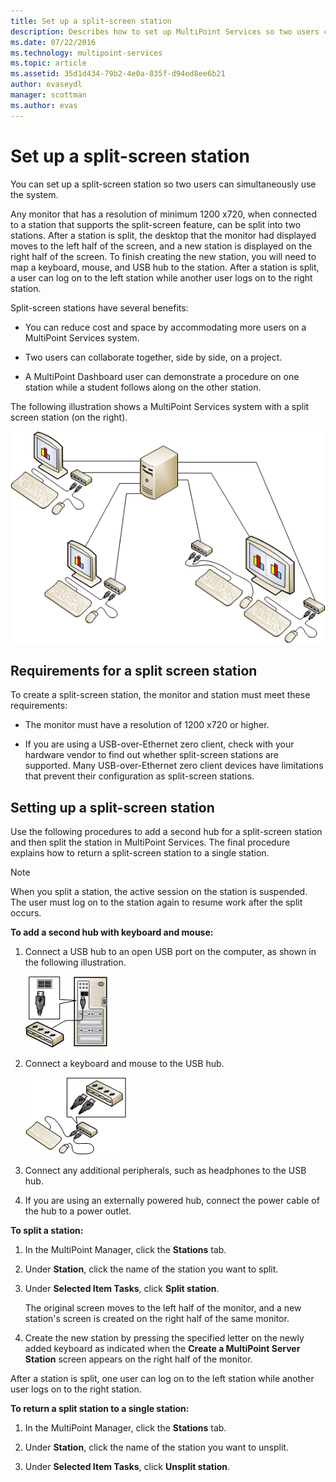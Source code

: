 ```yaml
---
title: Set up a split-screen station
description: Describes how to set up MultiPoint Services so two users can share a single system
ms.date: 07/22/2016
ms.technology: multipoint-services
ms.topic: article
ms.assetid: 35d1d434-79b2-4e0a-835f-d94ed8ee6b21
author: evaseydl
manager: scottman
ms.author: evas
---
```

# Set up a split-screen station
You can set up a split-screen station so two users can simultaneously use the system.

Any monitor that has a resolution of minimum 1200 x720, when connected to a station that supports the split-screen feature, can be split into two stations. After a station is split, the desktop that the monitor had displayed moves to the left half of the screen, and a new station is displayed on the right half of the screen. To finish creating the new station, you will need to map a keyboard, mouse, and USB hub to the station. After a station is split, a user can log on to the left station while another user logs on to the right station.

Split-screen stations have several benefits:

-   You can reduce cost and space by accommodating more users on a MultiPoint Services system.

-   Two users can collaborate together, side by side, on a project.

-   A MultiPoint Dashboard user can demonstrate a procedure on one station while a student follows along on the other station.

The following illustration shows a MultiPoint Services system with a split screen station (on the right).

![Split-screen stations](./media/WMS_diagram3.gif)

## Requirements for a split screen station
To create a split-screen station, the monitor and station must meet these requirements:

-   The monitor must have a resolution of 1200 x720 or higher.

-   If you are using a USB-over-Ethernet zero client, check with your hardware vendor to find out whether split-screen stations are supported. Many USB-over-Ethernet zero client devices have limitations that prevent their configuration as split-screen stations.

## Setting up a split-screen station
Use the following procedures to add a second hub for a split-screen station and then split the station in MultiPoint Services. The final procedure explains how to return a split-screen station to a single station.

> [!NOTE]
> When you split a station, the active session on the station is suspended. The user must log on to the station again to resume work after the split occurs.

**To add a second hub with keyboard and mouse:**

1.  Connect a USB hub to an open USB port on the computer, as shown in the following illustration.

    ![Image of MultiPoint server USB hub connection](./media/WMSUSBHubConnection.gif)

2.  Connect a keyboard and mouse to the USB hub.

    ![Image of USB hub input device connections](./media/WMSUSBDeviceConnection.gif)

3.  Connect any additional peripherals, such as headphones to the USB hub.

4.  If you are using an externally powered hub, connect the power cable of the hub to a power outlet.

**To split a station:**

1.  In the MultiPoint Manager, click the **Stations** tab.

2.  Under **Station**, click the name of the station you want to split.

3.  Under **Selected Item Tasks**, click **Split station**.

    The original screen moves to the left half of the monitor, and a new station's screen is created on the right half of the same monitor.

4.  Create the new station by pressing the specified letter on the newly added keyboard as indicated when the **Create a MultiPoint Server Station** screen appears on the right half of the monitor.

After a station is split, one user can log on to the left station while another user logs on to the right station.

**To return a split station to a single station:**

1.  In the MultiPoint Manager, click the **Stations** tab.

2.  Under **Station**, click the name of the station you want to unsplit.

3.  Under **Selected Item Tasks**, click **Unsplit station**.